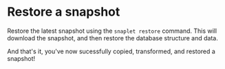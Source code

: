 # Restore a snapshot

Restore the latest snapshot using the `snaplet restore` command. This will download the snapshot, and then restore the database structure and data. 

And that's it, you've now sucessfully copied, transformed, and restored a snapshot!